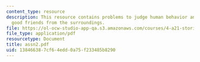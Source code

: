 ```yaml
---
content_type: resource
description: This resource contains problems to judge human behavior and to make some
  good friends from the surroundings.
file: https://ol-ocw-studio-app-qa.s3.amazonaws.com/courses/4-a21-stories-without-words-photographing-the-first-year-fall-2006/138466387cf64edd0a75f233485b8290_assn2.pdf
file_type: application/pdf
resourcetype: Document
title: assn2.pdf
uid: 13846638-7cf6-4edd-0a75-f233485b8290
---
```

